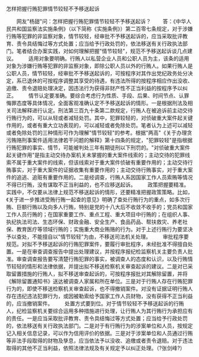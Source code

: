 怎样把握行贿犯罪情节较轻不予移送起诉











　　网友"杨甜"问：怎样把握行贿犯罪情节较轻不予移送起诉？
　　答：《中华人民共和国监察法实施条例》（以下简称《实施条例》）第二百零七条规定，对于涉嫌行贿等犯罪的非监察对象，情节较轻，经审批不予移送起诉的，应当采取批评教育、责令具结悔过等方式处置；应当给予行政处罚的，依法移送有关行政执法部门。笔者结合办案实践，对如何理解把握"情节较轻"，规范不予移送起诉谈几点建议。
　　适用对象要明确。行贿人以私营企业人员和公职人员为主，该条的适用对象为涉嫌行贿等犯罪的非监察对象，即除公职人员以外的行贿人。如果行贿人是公职人员，情节较轻，经审批不予移送起诉的，可按程序对其作出党纪政务处分决定，系已退休的可按程序调整其享受的待遇，有违法所得的按程序相应作出没收、追缴、责令退赔处理决定，因违法行为获得非财产性不正当利益的按程序予以纠正。
　　情节认定要准确。要综合考虑行为性质、手段、后果、时间节点、认罪悔罪态度等具体情况，全面客观准确认定不予移送起诉的情形。一是根据刑法及相关司法解释进行认定。刑法第三百九十条第二款规定，行贿人在被追诉前主动交待行贿行为的，可以从轻或者减轻处罚。其中，犯罪较轻的，对侦破重大案件起关键作用的，或者有重大立功表现的，可以减轻或者免除处罚。笔者认为上述可以减轻或者免除处罚的三种情形可作为理解"情节较轻"的参考。根据"两高"《关于办理贪污贿赂刑事案件适用法律若干问题的解释》第十四条的规定，"犯罪较轻"是指根据行贿犯罪的事实、情节，可能被判处三年有期徒刑以下刑罚的。"对侦破重大案件起关键作用"是指主动交待办案机关未掌握的重大案件线索的；主动交待的犯罪线索不属于重大案件的线索，但该线索对于重大案件侦破有重要作用的；主动交待行贿事实，对于重大案件的证据收集有重要作用的；主动交待行贿事实，对于重大案件的追逃、追赃有重要作用的。二是经调查，行贿人系因国家工作人员索贿等情况不得已行贿，没有谋取不正当利益的，也不应移送起诉。
　　政策把握要精准。实践中，不仅要从法律上规范不移送起诉的情形，还要精准把握政策策略。比如，《关于进一步推进受贿行贿一起查的意见》明确了查处行贿行为的重点，如多次行贿、巨额行贿以及向多人行贿，特别是党的十八大后不收敛不收手的；党员和国家工作人员行贿的；在国家重要工作、重点工程、重大项目中行贿的；在组织人事、执纪执法司法、生态环保、财政金融、安全生产、食品药品、帮扶救灾、养老社保、教育医疗等领域行贿的；实施重大商业贿赂的行为。对于上述行贿行为要坚决予以查处，不能擅自以"情节较轻"为由，不移送司法机关处理。
　　审批程序要规范。对拟不予移送起诉的行贿犯罪案件，要履行审批程序，未经批准不得擅自处置。一是在审查调查报告中提出处理建议，并按程序报纪检监察机关主要负责人批准。审查调查报告要写清楚行贿犯罪的事实，被调查人的态度和认识，以及行贿情节较轻的情形和法律依据，并提出拟不移送检察机关审查起诉的建议。二是对已采取留置措施的行贿人，拟不移送审查起诉的，可按程序报批对其解除留置，并将《解除留置通知书》送达被调查人家属和所在单位。三是对于行贿人存在行贿犯罪行为的，即使不移送检察机关审查起诉，也不得撤销案件。对没有证据证明行贿人存在违纪违法犯罪行为，或因被勒索给予国家工作人员财物，没有获得不正当利益的，应当撤销案件。
　　处置方式要到位。对于情节较轻不予移送起诉的行贿人，纪检监察机关要综合运用多种措施进行处理，让行贿人为其行贿行为承担应有的责任。一是应当采取批评教育、责令具结悔过等方式处置；应当给予行政处罚的，依法移送有关行政执法部门。二是对于有行贿行为的涉案单位和人员，按规定记入相关信息记录，可以作为信用评价的依据。三是对于涉案单位和人员通过行贿等非法手段取得的财物及孳息，应当依法予以没收、追缴或者责令退赔。对于违法取得的其他不正当利益，依照法律法规及有关规定予以纠正处理。（?张剑峰?）
